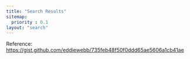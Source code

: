 ```yaml
---
title: "Search Results"
sitemap:
  priority : 0.1
layout: "search"
---
```


Reference: https://gist.github.com/eddiewebb/735feb48f50f0ddd65ae5606a1cb41ae
